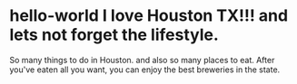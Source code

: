 # hello-world I love Houston TX!!! and lets not forget the lifestyle.
So many things to do in Houston.
and also so many places to eat.
After you've eaten all you want, you can enjoy the best breweries in the state.
